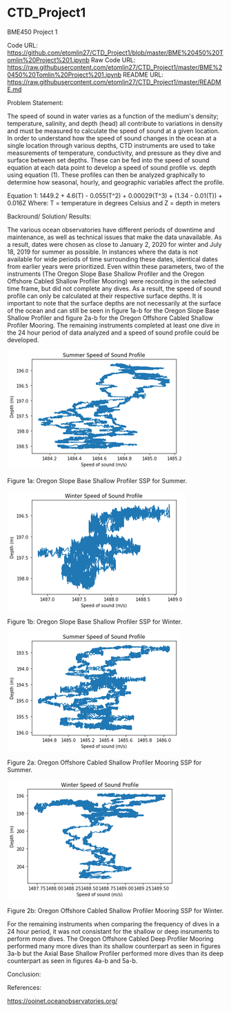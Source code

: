 # CTD_Project1
BME450 Project 1

Code URL: https://github.com/etomlin27/CTD_Project1/blob/master/BME%20450%20Tomlin%20Project%201.ipynb
Raw Code URL: https://raw.githubusercontent.com/etomlin27/CTD_Project1/master/BME%20450%20Tomlin%20Project%201.ipynb
README URL: https://raw.githubusercontent.com/etomlin27/CTD_Project1/master/README.md

Problem Statement:

The speed of sound in water varies as a function of the medium's density; temperature, salinity, and depth (head) all contribute to variations in density and must be measured to calculate the speed of sound at a given location. In order to understand how the speed of sound changes in the ocean at a single location through various depths, CTD instruments are used to take measurements of temperature, conductivity, and pressure as they dive and surface between set depths. These can be fed into the speed of sound equation at each data point to develop a speed of sound profile vs. depth using equation (1). These profiles can then be analyzed graphically to determine how seasonal, hourly, and geographic variables affect the profile.

Equation 1:     1449.2 + 4.6(T) - 0.055(T^2) + 0.00029(T^3) + (1.34 - 0.01(T)) + 0.016Z
Where: T = temperature in degrees Celsius and Z = depth in meters
  
Backround/ Solution/ Results:

The various ocean observatories have different periods of downtime and maintenance, as well as technical issues that make the data unavailable. As a result, dates were chosen as close to January 2, 2020 for winter and July 18, 2019 for summer as possible. In instances where the data is not available for wide periods of time surrounding these dates, identical dates from earlier years were prioritized. Even within these parameters, two of the instruments (The Oregon Slope Base Shallow Profiler and the Oregon Offshore Cabled Shallow Profiler Mooring) were recording in the selected time frame, but did not complete any dives. As a result, the speed of sound profile can only be calculated at their respective surface depths. It is important to note that the surface depths are not necessarily at the surface of the ocean and can still be seen in figure 1a-b for the Oregon Slope Base Shallow Profiler and figure 2a-b for the Oregon Offshore Cabled Shallow Profiler Mooring. The remaining instruments completed at least one dive in the 24 hour period of data analyzed and a speed of sound profile could be developed.

![alt text](https://github.com/etomlin27/CTD_Project1/blob/master/Figure3.png)

Figure 1a: Oregon Slope Base Shallow Profiler SSP for Summer.

![alt text](https://github.com/etomlin27/CTD_Project1/blob/master/Figure4.png)

Figure 1b: Oregon Slope Base Shallow Profiler SSP for Winter.

![alt text](https://github.com/etomlin27/CTD_Project1/blob/master/Figure7.png)

Figure 2a: Oregon Offshore Cabled Shallow Profiler Mooring SSP for Summer.

![alt text](https://github.com/etomlin27/CTD_Project1/blob/master/Figure8.png)

Figure 2b: Oregon Offshore Cabled Shallow Profiler Mooring SSP for Winter.

For the remaining instruments when comparing the frequency of dives in a 24 hour period, it was not consistant for the shallow or deep insruments to perform more dives. The Oregon Offshore Cabled Deep Profiler Mooring performed many more dives than its shallow counterpart as seen in figures 3a-b but the Axial Base Shallow Profiler performed more dives than its deep counterpart as seen in figures 4a-b and 5a-b.

Conclusion:

References:

https://ooinet.oceanobservatories.org/
